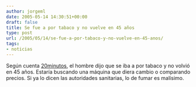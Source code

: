 ```yaml
---
author: jorgeml
date: 2005-05-14 14:30:51+00:00
draft: false
title: Se fue a por tabaco y no vuelve en 45 años
type: post
url: /2005/05/14/se-fue-a-por-tabaco-y-no-vuelve-en-45-anos/
tags:
- noticias
---
```


Según cuenta [20minutos](http://www.20minutos.es/noticia/23711/0/hombre/desaparecido/tabaco/), el hombre dijo que se iba a por tabaco y no volvió en 45 años. Estaría buscando una máquina que diera cambio o comparando precios. Si ya lo dicen las autoridades sanitarias, lo de fumar es malísimo.
